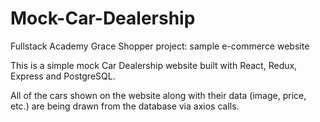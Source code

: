 # Mock-Car-Dealership
Fullstack Academy Grace Shopper project: sample e-commerce website

This is a simple mock Car Dealership website built with React, Redux, Express and PostgreSQL.

All of the cars shown on the website along with their data (image, price, etc.) are being drawn from the database via axios calls.

